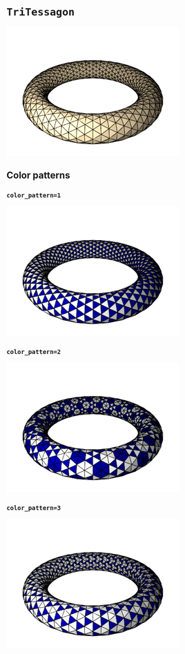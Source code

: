 # `TriTessagon`

![TriTessagon](../images/types/tri_tessagon.png)

## Color patterns

### `color_pattern=1`

![TriTessagon color pattern 1](../images/types/tri_tessagon_color1.png)

### `color_pattern=2`

![TriTessagon color pattern 2](../images/types/tri_tessagon_color2.png)

### `color_pattern=3`

![TriTessagon color pattern 3](../images/types/tri_tessagon_color3.png)
